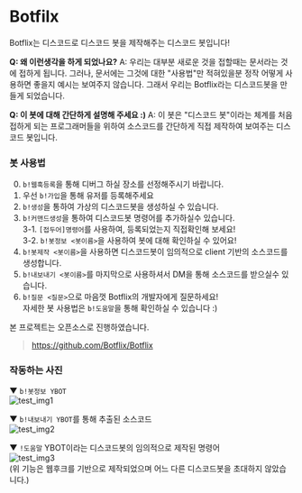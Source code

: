 # Botfilx

Botflix는 디스코드로 디스코드 봇을 제작해주는 디스코드 봇입니다!

**Q: 왜 이런생각을 하게 되었나요?**
A: 우리는 대부분 새로운 것을 접할때는 문서라는 것에 접하게 됩니다. 그러나, 문서에는 그것에 대한 "사용법"만 적혀있을분 정작 어떻게 사용하면 좋을지 예시는 보여주지 않습니다. 그래서 우리는 Botflix라는 디스코드봇을 만들게 되었습니다.

**Q: 이 봇에 대해 간단하게 설명해 주세요 :)**
A: 이 봇은 "디스코드 봇"이라는 체계를 처음 접하게 되는 프로그래머들을 위하여 소스코드를 간단하게 직접 제작하여 보여주는 디스코드 봇입니다.

### 봇 사용법

0. `b!웹훅등록`을 통해 디버그 하실 장소를 선정해주시기 바랍니다. <br>
1. 우선 `b!가입`을 통해 유저를 등록해주세요 <br>
2. `b!생성`을 통하여 가상의 디스코드봇을 생성하실 수 있습니다. <br>
3. `b!커맨드생성`을 통하여 디스코드봇 명령어를 추가하실수 있습니다. <br>
   3-1. `[접두어]명령어`를 사용하여, 등록되었는지 직접확인해 보세요! <br>
   3-2. `b!봇정보 <봇이름>`을 사용하여 봇에 대해 확인하실 수 있어요! <br>
4. `b!봇제작 <봇이름>`을 사용하면 디스코드봇이 임의적으로 client 기반의 소스코드를 생성합니다. <br>
5. `b!내보내기 <봇이름>`를 마지막으로 사용하셔서 DM을 통해 소스코드를 받으실수 있습니다. <br>
6. `b!질문 <질문>`으로 마음껏 Botflix의 개발자에게 질문하세요! <br>
   자세한 봇 사용법은 `b!도움말`을 통해 확인하실 수 있습니다 :\)

본 프로젝트는 오픈소스로 진행하였습니다.

> https://github.com/Botflix/Botflix

### 작동하는 사진

▼ `b!봇정보 YBOT`<br>
![test_img1](https://media.discordapp.net/attachments/791683913188900914/792422143756337192/unknown.png)

▼ `b!내보내기 YBOT`를 통해 추출된 소스코드<br>
![test_img2](https://media.discordapp.net/attachments/791683913188900914/792422454051340348/unknown.png)

▼ `!도움말` YBOT이라는 디스코드봇의 임의적으로 제작된 명령어<br>
![test_img3](https://media.discordapp.net/attachments/791683913188900914/792423350290087936/unknown.png)<br>
(위 기능은 웹후크를 기반으로 제작되었으며 어느 다른 디스코드봇을 초대하지 않았습니다.)
